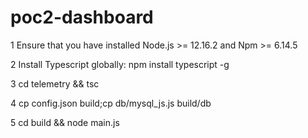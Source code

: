 # poc2-dashboard

1 Ensure that you have installed Node.js >= 12.16.2 and Npm >= 6.14.5

2 Install Typescript globally: npm install typescript -g

3 cd telemetry && tsc

4 cp config.json build;cp db/mysql_js.js build/db

5 cd build && node main.js
